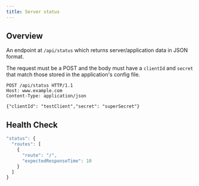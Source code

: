 ```yaml
---
title: Server status
---
```


## Overview

An endpoint at `/api/status` which returns server/application data in JSON format.

The request must be a POST and the body must have a `clientId` and `secret` that match those stored in the application's config file.

```
POST /api/status HTTP/1.1
Host: www.example.com
Content-Type: application/json

{"clientId": "testClient","secret": "superSecret"}
```

## Health Check

```js
"status": {
  "routes": [
    {
      "route": "/",
      "expectedResponseTime": 10
    }
  ]
}
```
